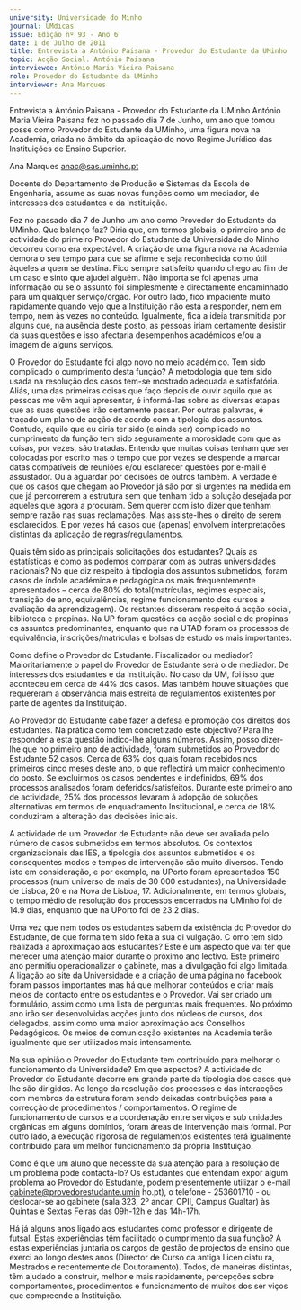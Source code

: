 ```yaml
---
university: Universidade do Minho
journal: UMdicas
issue: Edição nº 93 - Ano 6
date: 1 de Julho de 2011
title: Entrevista a António Paisana - Provedor do Estudante da UMinho
topic: Acção Social. António Paisana
interviewee: António Maria Vieira Paisana
role: Provedor do Estudante da UMinho
interviewer: Ana Marques
---
```




Entrevista a António Paisana - Provedor do Estudante da UMinho
António Maria Vieira Paisana fez no passado dia 7 de Junho, um
ano que tomou posse como Provedor do Estudante da
UMinho, uma figura nova na Academia, criada no âmbito da
aplicação do novo Regime Jurídico das Instituições de Ensino Superior.


Ana Marques
anac@sas.uminho.pt


Docente do Departamento de
Produção e Sistemas da Escola de
Engenharia, assume as suas novas
funções como um mediador, de
interesses dos estudantes e da
Instituição.


Fez no passado dia 7 de Junho um
ano como Provedor do Estudante
da UMinho. Que balanço faz?
Diria que, em termos globais, o
primeiro ano de actividade do
primeiro Provedor do Estudante da
Universidade do Minho decorreu
como era expectável. A criação de
uma figura nova na Academia
demora o seu tempo para que se
afirme e seja reconhecida como útil
àqueles a quem se destina. Fico
sempre satisfeito quando chego ao
fim de um caso e sinto que ajudei
alguém. Não importa se foi apenas
uma informação ou se o assunto foi
simplesmente e directamente
encaminhado para um qualquer
serviço/órgão. Por outro lado, fico
impaciente muito rapidamente
quando vejo que a Instituição não
está a responder, nem em tempo,
nem às vezes no conteúdo.
Igualmente, fica a ideia transmitida
por alguns que, na ausência deste
posto, as pessoas iriam certamente
desistir da suas questões e isso
afectaria desempenhos
académicos e/ou a imagem de
alguns serviços.


O Provedor do Estudante foi algo
novo no meio académico. Tem sido
complicado o cumprimento desta
função?
A metodologia que tem sido usada
na resolução dos casos tem-se
mostrado adequada e satisfatória.
Aliás, uma das primeiras coisas que
faço depois de ouvir aquilo que as
pessoas me vêm aqui apresentar, é
informá-las sobre as diversas
etapas que as suas questões irão
certamente passar. Por outras
palavras, é traçado um plano de
acção de acordo com a tipologia dos
assuntos.
Contudo, aquilo que eu diria ter sido
(e ainda ser) complicado no
cumprimento da função tem sido
seguramente a morosidade com
que as coisas, por vezes, são
tratadas. Entendo que muitas coisas
tenham que ser colocadas por
escrito mas o tempo que por vezes
se despende a marcar datas
compatíveis de reuniões e/ou
esclarecer questões por e-mail é
assustador. Ou a aguardar por
decisões de outros também. A
verdade é que os casos que chegam
ao Provedor já são por si urgentes na
medida em que já percorrerem a
estrutura sem que tenham tido a
solução desejada por aqueles que
agora a procuram.
Sem querer com isto dizer que
tenham sempre razão nas suas
reclamações. Mas assiste-lhes o
direito de serem esclarecidos. E por
vezes há casos que (apenas)
envolvem interpretações distintas
da aplicação de
regras/regulamentos.


Quais têm sido as principais
solicitações dos estudantes?
Quais as estatísticas e como as
podemos comparar com as outras
universidades nacionais?
No que diz respeito à tipologia dos
assuntos submetidos, foram casos
de índole académica e pedagógica
os mais frequentemente
apresentados – cerca de 80% do
total(matrículas, regimes
especiais, transição de ano,
equivalências, regime
funcionamento dos cursos e
avaliação da aprendizagem).
Os restantes disseram respeito á
acção social, biblioteca e propinas.
Na UP foram questões da acção
social e de propinas os assuntos
predominantes, enquanto que na
UTAD foram os processos de
equivalência, inscrições/matrículas
e bolsas de estudo os mais
importantes.


Como define o Provedor do
Estudante. Fiscalizador ou
mediador?
Maioritariamente o papel do
Provedor de Estudante será o de
mediador. De interesses dos
estudantes e da Instituição. No caso
da UM, foi isso que aconteceu em
cerca de 44% dos casos. Mas
também houve situações que
requereram a observância mais
estreita de regulamentos
existentes por parte de agentes da
Instituição.


Ao Provedor do Estudante cabe
fazer a defesa e promoção dos
direitos dos estudantes. Na prática
como tem concretizado este
objectivo?
Para lhe responder a esta questão
indico-lhe alguns números. Assim,
posso dizer-lhe que no primeiro ano
de actividade, foram submetidos ao
Provedor do Estudante 52 casos.
Cerca de 63% dos quais foram
recebidos nos primeiros cinco
meses deste ano, o que reflectirá
um maior conhecimento do posto.
Se excluirmos os casos pendentes e
indefinidos, 69% dos processos
analisados foram
deferidos/satisfeitos. Durante este
primeiro ano de actividade, 25% dos
processos levaram á adopção de
soluções alternativas em termos de
enquadramento Institucional, e
cerca de 18% conduziram á
alteração das decisões iniciais.


A actividade de um
Provedor de
Estudante não deve
ser avaliada pelo
número de casos
submetidos em
termos absolutos. Os
contextos
organizacionais das
IES, a tipologia dos
assuntos submetidos
e os consequentes
modos e tempos de
intervenção são
muito diversos. Tendo
isto em consideração,
e por exemplo, na
UPorto foram
apresentados 150
processos (num
universo de mais de
30 000 estudantes),
na Universidade de
Lisboa, 20 e na Nova
de Lisboa, 17.
Adicionalmente, em
termos globais, o
tempo médio de
resolução dos
processos encerrados
na UMinho foi de 14.9
dias, enquanto que na
UPorto foi de 23.2
dias.


Uma vez que nem todos os
estudantes sabem da existência do
Provedor do Estudante, de que
forma tem sido feita a sua
di vulgação. C omo tem sido
realizada a aproximação aos
estudantes?
Este é um aspecto que vai ter que
merecer uma atenção maior
durante o próximo ano lectivo. Este
primeiro ano permitiu
operacionalizar o gabinete, mas a
divulgação foi algo limitada. A
ligação ao site da Universidade e a
criação de uma página no facebook
foram passos importantes mas há
que melhorar conteúdos e criar
mais meios de contacto entre os
estudantes e o Provedor. Vai ser
criado um formulário, assim como
uma lista de perguntas mais
frequentes. No próximo ano irão ser
desenvolvidas acções junto dos
núcleos de cursos, dos delegados,
assim como uma maior
aproximação aos Conselhos
Pedagógicos. Os meios de
comunicação existentes na
Academia terão igualmente que ser
utilizados mais intensamente.


Na sua opinião o Provedor do
Estudante tem contribuído para
melhorar o funcionamento da
Universidade? Em que aspectos?
A actividade do Provedor do
Estudante decorre em grande parte
da tipologia dos casos que lhe são
dirigidos. Ao longo da resolução dos
processos e das interacções com
membros da estrutura foram sendo
deixadas contribuições para a
correcção de procedimentos /
comportamentos.
O regime de funcionamento de
cursos e a coordenação entre
serviços e sub unidades orgânicas
em alguns domínios, foram áreas de
intervenção mais formal. Por outro
lado, a execução rigorosa de
regulamentos existentes terá
igualmente contribuído para um
melhor funcionamento da própria
Instituição.


Como é que um aluno que
necessite da sua atenção para a
resolução de um problema pode
contactá-lo?
Os estudantes que entendam expor
algum problema ao Provedor do
Estudante, podem presentemente
utilizar o e-mail
gabinete@provedorestudante.umin
ho.pt), o telefone - 253601710 - ou
deslocar-se ao gabinete (sala 323,
2º andar, CPII, Campus Gualtar) às
Quintas e Sextas Feiras das 09h-12h
e das 14h-17h.


Há já alguns anos ligado aos
estudantes como professor e
dirigente de futsal. Estas
experiências têm facilitado o
cumprimento da sua função?
A estas experiências juntaria os
cargos de gestão de projectos de
ensino que exerci ao longo destes
anos (Director de Curso da antiga
l icen ciatu ra, Mestrados e
recentemente de Doutoramento).
Todos, de maneiras distintas, têm
ajudado a construir, melhor e mais
rapidamente, percepções sobre
comportamentos, procedimentos e
funcionamento de muitos dos
ser viços que compreende a
Instituição.